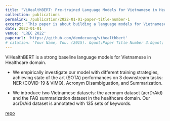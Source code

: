 ```yaml
---
title: "ViHealthBERT: Pre-trained Language Models for Vietnamese in Health Text Mining"
collection: publications
permalink: /publication/2022-01-01-paper-title-number-1
excerpt: 'This paper is about building a language models for Vietnamese in Healthcare domain'
date: 2022-01-01
venue: 'LREC 2022'
paperurl: 'https://github.com/demdecuong/vihealthbert'
# citation: 'Your Name, You. (2015). &quot;Paper Title Number 3.&quot; <i>Journal 1</i>. 1(3).'
---
```

ViHealthBERT is a strong baseline language models for Vietnamese in Healthcare domain.

- We empirically investigate our model with different training strategies, achieving state of the art (SOTA) performances on 3 downstream tasks: NER (COVID-19 & ViMQ), Acronym Disambiguation, and Summarization.

- We introduce two Vietnamese datasets: the acronym dataset (acrDrAid) and the FAQ summarization dataset in the healthcare domain. Our acrDrAid dataset is annotated with 135 sets of keywords.

[repo](https://github.com/demdecuong/vihealthbert)
